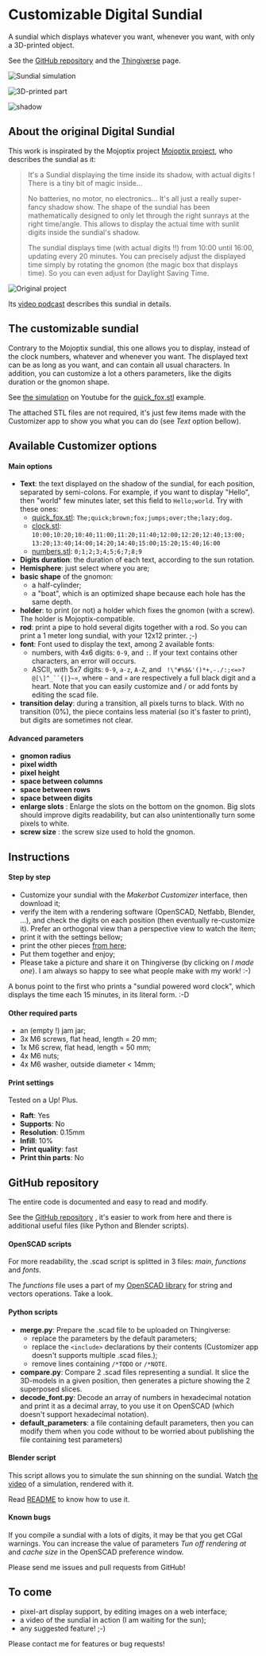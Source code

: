# Customizable Digital Sundial
A sundial which displays whatever you want, whenever you want, with only a 3D-printed object.

See the [GitHub repository](https://github.com/roipoussiere/Customizable-Digital-Sundial) and the [Thingiverse](http://www.thingiverse.com/thing:1253190) page.

![Sundial simulation](https://raw.githubusercontent.com/roipoussiere/Customizable-Digital-Sundial/master/images/quick_simulation.jpg)

![3D-printed part](https://raw.githubusercontent.com/roipoussiere/Customizable-Digital-Sundial/master/images/numbers_printed.jpg)

![shadow](https://raw.githubusercontent.com/roipoussiere/Customizable-Digital-Sundial/master/images/numbers_shadow.jpg)

## About the original Digital Sundial

This work is inspirated by the Mojoptix project [Mojoptix project](http://www.thingiverse.com/thing:1068443), who describes the sundial as it:

> It's a Sundial displaying the time inside its shadow, with actual digits !
> There is a tiny bit of magic inside...
>
> No batteries, no motor, no electronics... It's all just a really super-fancy shadow show. The shape of the sundial has been mathematically designed to only let through the right sunrays at the right time/angle. This allows to display the actual time with sunlit digits inside the sundial's shadow.
>
> The sundial displays time (with actual digits !!) from 10:00 until 16:00, updating every 20 minutes.
> You can precisely adjust the displayed time simply by rotating the gnomon (the magic box that displays time). So you can even adjust for Daylight Saving Time.

![Original project](https://raw.githubusercontent.com/roipoussiere/Customizable-Digital-Sundial/master/images/original.jpg)

Its [video podcast](http://www.mojoptix.com/2015/10/25/mojoptix-001-digital-sundial) describes this sundial in details.

## The customizable sundial

Contrary to the Mojoptix sundial, this one allows you to display, instead of the clock numbers, whatever and whenever you want. The displayed text can be as long as you want, and can contain all usual characters. In addition, you can customize a lot a others parameters, like the digits duration or the gnomon shape.

See [the simulation](https://www.youtube.com/watch?v=YztbfwrANII&feature=youtu.be) on Youtube for the [quick_fox.stl](http://www.thingiverse.com/download:1956136) example.

The attached STL files are not required, it's just few items made with the Customizer app to show you what you can do (see *Text* option bellow).

## Available Customizer options

#### Main options

- **Text**: the text displayed on the shadow of the sundial, for each position, separated by semi-colons. For example, if you want to display "Hello", then "world" few minutes later, set this field to `Hello;world`. Try with these ones:
    - [quick_fox.stl](http://www.thingiverse.com/download:1956136): `The;quick;brown;fox;jumps;over;the;lazy;dog.`
    - [clock.stl](http://www.thingiverse.com/download:1956139): `10:00;10:20;10:40;11:00;11:20;11:40;12:00;12:20;12:40;13:00;` `13:20;13:40;14:00;14:20;14:40;15:00;15:20;15:40;16:00`
    - [numbers.stl](http://www.thingiverse.com/download:1956175): `0;1;2;3;4;5;6;7;8;9`
- **Digits duration**: the duration of each text, according to the sun rotation.
- **Hemisphere**: just select where you are;
- **basic shape** of the gnomon:
    - a half-cylinder;
    - a "boat", which is an optimized shape because each hole has the same depth.
- **holder**: to print (or not) a holder which fixes the gnomon (with a screw). The holder is Mojoptix-compatible.
- **rod**: print a pipe to hold several digits together with a rod. So you can print a 1 meter long sundial, with your 12x12 printer. ;-)
-  **font**: Font used to display the text, among 2 available fonts:
    - numbers, with 4x6 digits: `0-9`, and `:`. If your text contains other characters, an error will occurs.
    - ASCII, with 5x7 digits: `0-9`, `a-z`, `A-Z`, and ` !\"#%$&'()*+,-./:;<=>?@[\]^_``{|}~¤`, where `~` and `¤` are respectively a full black digit and a heart. Note that you can easily customize and / or add fonts by editing the scad file.
- **transition delay**: during a transition, all pixels turns to black. With no transition (0%), the piece contains less material (so it's faster to print), but digits are sometimes not clear.

#### Advanced parameters

- **gnomon radius**
- **pixel width**
- **pixel height**
- **space between columns**
- **space between rows**
- **space between digits**
- **enlarge slots** : Enlarge the slots on the bottom on the gnomon. Big slots should improve digits readability, but can also unintentionally turn some pixels to white.
- **screw size** : the screw size used to hold the gnomon.

## Instructions

#### Step by step
- Customize your sundial with the *Makerbot Customizer* interface, then download it;
- verify the item with a rendering software (OpenSCAD, Netfabb, Blender, ...), and check the digits on each position (then eventually re-customize it). Prefer an orthogonal view than a perspective view to watch the item;
- print it with the settings bellow;
- print the other pieces [from here](www.thingiverse.com/thing:1068443);
- Put them together and enjoy;
- Please take a picture and share it on Thingiverse (by clicking on *I made
one*). I am always so happy to see what people make with my work! :-)

A bonus point to the first who prints a "sundial powered word clock", which displays the time each 15 minutes, in its literal form. :-D

#### Other required parts
- an (empty !) jam jar;
- 3x M6 screws, flat head, length = 20 mm;
- 1x M6 screw, flat head, length = 50 mm;
- 4x M6 nuts;
- 4x M6 washer, outside diameter < 14mm;

#### Print settings
Tested on a Up! Plus.

- **Raft**: Yes
- **Supports**: No
- **Resolution**: 0.15mm
- **Infill**: 10%
- **Print quality**: fast
- **Print thin parts**: No

## GitHub repository

The entire code is documented and easy to read and modify.

See the [GitHub repository](https://github.com/roipoussiere/Customizable-Digital-Sundial) , it's easier to work from here and there is additional useful files (like Python and Blender scripts).

#### OpenSCAD scripts
For more readability, the .scad script is splitted in 3 files: *main*, *functions* and *fonts*.

The *functions* file uses a part of my [OpenSCAD library](http://www.thingiverse.com/thing:202724) for string and vectors operations. Take a look.

#### Python scripts
- **merge.py**: Prepare the .scad file to be uploaded on Thingiverse:
  - replace the parameters by the default parameters;
  - replace the `<include>` declarations by their contents (Customizer app doesn't supports multiple .scad files.);
  - remove lines containing `/*TODO` or `/*NOTE`.
- **compare.py**: Compare 2 .scad files representing a sundial. It slice the 3D-models in a given position, then generates a picture showing the 2 superposed slices.
- **decode_font.py**: Decode an array of numbers in hexadecimal notation and print it as a decimal array, to you use it on OpenSCAD (which doesn't support hexadecimal notation).
- **default_parameters**: a file containing default parameters, then you can modify them when you code without to be worried about publishing the file containing test parameters)

#### Blender script
This script allows you to simulate the sun shinning on the sundial. Watch [the video](https://www.youtube.com/watch?v=YztbfwrANII&feature=youtu.be) of a simulation, rendered with it.

Read [README](https://github.com/roipoussiere/Customizable-Digital-Sundial/tree/master/blender) to know how to use it.

#### Known bugs
If you compile a sundial with a lots of digits, it may be that you get CGal warnings. You can increase the value of parameters *Tun off rendering at* and *cache size* in the OpenSCAD preference window.

Please send me issues and pull requests from GitHub!

## To come

- pixel-art display support, by editing images on a web interface;
- a video of the sundial in action (I am waiting for the sun);
- any suggested feature! ;-)

Please contact me for features or bug requests!
